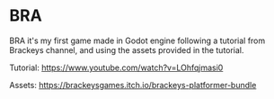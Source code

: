 # BRA

BRA it's my first game made in Godot engine following a tutorial from Brackeys channel, and using the assets provided in the tutorial.

Tutorial:
https://www.youtube.com/watch?v=LOhfqjmasi0

Assets:
https://brackeysgames.itch.io/brackeys-platformer-bundle
